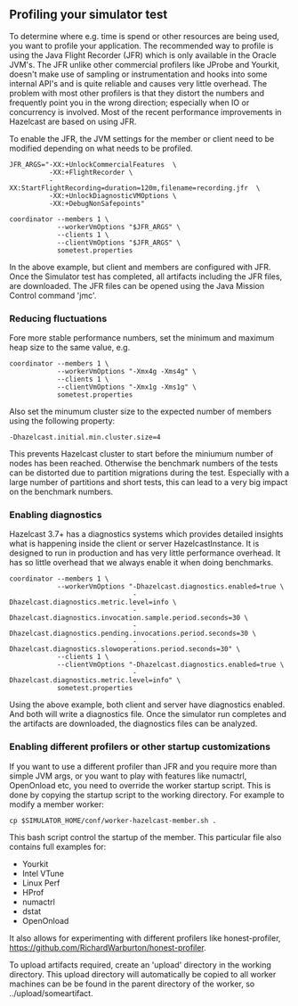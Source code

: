 
## Profiling your simulator test

To determine where e.g. time is spend or other resources are being used, you want to profile your application. The recommended way to profile is using the Java Flight Recorder (JFR) which is only available in the Oracle JVM's. The JFR unlike other commercial profilers like JProbe and Yourkit, doesn't make use of sampling or instrumentation and hooks into some internal API's and is quite reliable and causes very little overhead. The problem with most other profilers is that they distort the numbers and frequently point you in the wrong direction; especially when IO or concurrency is involved. Most of the recent performance improvements in Hazelcast are based on using JFR.

To enable the JFR, the JVM settings for the member or client need to be modified depending on what needs to be profiled.

```
JFR_ARGS="-XX:+UnlockCommercialFeatures  \
          -XX:+FlightRecorder \
          -XX:StartFlightRecording=duration=120m,filename=recording.jfr  \
          -XX:+UnlockDiagnosticVMOptions \
          -XX:+DebugNonSafepoints"

coordinator --members 1 \
            --workerVmOptions "$JFR_ARGS" \
            --clients 1 \
            --clientVmOptions "$JFR_ARGS" \
            sometest.properties
```
In the above example, but client and members are configured with JFR. Once the Simulator test has completed, all artifacts including the JFR files, are downloaded. The JFR files can be opened using the Java Mission Control command 'jmc'.

### Reducing fluctuations

Fore more stable performance numbers, set the minimum and maximum heap size to the same value, e.g.

```
coordinator --members 1 \
            --workerVmOptions "-Xmx4g -Xms4g" \
            --clients 1 \
            --clientVmOptions "-Xmx1g -Xms1g" \
            sometest.properties
```

Also set the minumum cluster size to the expected number of members using the following property:
```
-Dhazelcast.initial.min.cluster.size=4
```
This prevents Hazelcast cluster to start before the miniumum number of nodes has been reached. Otherwise the benchmark numbers of the tests can be distorted due to partition migrations during the test. Especially with a large number of partitions and short tests, this can lead to a very big impact on the benchmark numbers.

### Enabling diagnostics

Hazelcast 3.7+ has a diagnostics systems which provides detailed insights what is happening inside the client or server HazelcastInstance. It is designed to run in production and has very little performance overhead. It has so little overhead that we always enable it when doing benchmarks.

```
coordinator --members 1 \
            --workerVmOptions "-Dhazelcast.diagnostics.enabled=true \
                               -Dhazelcast.diagnostics.metric.level=info \
                               -Dhazelcast.diagnostics.invocation.sample.period.seconds=30 \
                               -Dhazelcast.diagnostics.pending.invocations.period.seconds=30 \
                               -Dhazelcast.diagnostics.slowoperations.period.seconds=30" \
            --clients 1 \
            --clientVmOptions "-Dhazelcast.diagnostics.enabled=true \
                               -Dhazelcast.diagnostics.metric.level=info" \
            sometest.properties
```

Using the above example, both client and server have diagnostics enabled. And both will write a diagnostics file. Once the simulator run completes and the artifacts are downloaded, the diagnostics files can be analyzed.

### Enabling different profilers or other startup customizations

If you want to use a different profiler than JFR and you require more than simple JVM args, or you want to play with features like numactrl, OpenOnload etc, you need to override the worker startup script. This is done by copying the startup script to the working directory. For example to modify a member worker:

```
cp $SIMULATOR_HOME/conf/worker-hazelcast-member.sh .
```

This bash script control the startup of the member. This particular file also contains full examples for:
- Yourkit
- Intel VTune
- Linux Perf
- HProf
- numactrl
- dstat
- OpenOnload

It also allows for experimenting with different profilers like honest-profiler, https://github.com/RichardWarburton/honest-profiler.

To upload artifacts required, create an 'upload' directory in the working directory. This upload directory will automatically be copied to all worker machines can be be found in the parent directory of the worker, so ../upload/someartifact. 
            
